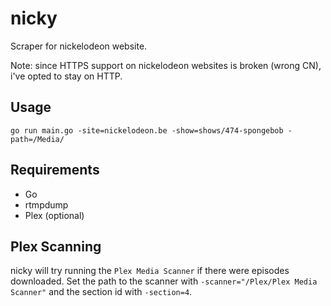 # nicky
Scraper for nickelodeon website.

Note: since HTTPS support on nickelodeon websites is broken (wrong CN), i've opted to stay on HTTP.

## Usage
```
go run main.go -site=nickelodeon.be -show=shows/474-spongebob -path=/Media/
```

## Requirements
* Go
* rtmpdump
* Plex (optional)

## Plex Scanning
nicky will try running the `Plex Media Scanner` if there were episodes downloaded. Set the path to the scanner with `-scanner="/Plex/Plex Media Scanner"` and the section id with `-section=4`.
